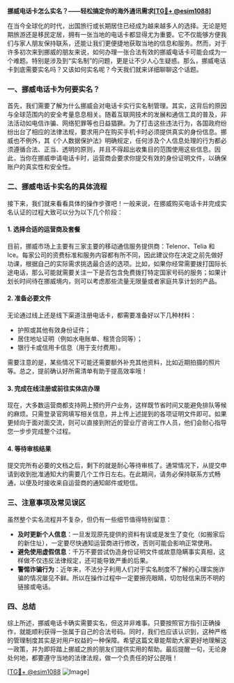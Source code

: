 **挪威电话卡怎么实名？——轻松搞定你的海外通讯需求[[TG💪+ @esim1088](https://t.me/s/esim1088)]**

在当今全球化的时代，出国旅行或长期居住已经成为越来越多人的选择。无论是短期旅游还是移民定居，拥有一张当地的电话卡都显得尤为重要。它不仅能够方便我们与家人朋友保持联系，还能让我们更便捷地获取当地的信息和服务。然而，对于许多初次来到挪威的朋友来说，如何办理一张合法有效的挪威电话卡可能会成为一个难题。特别是涉及到“实名制”的问题，更是让不少人心生疑惑。那么，挪威电话卡到底需要实名吗？又该如何实名呢？今天我们就来详细聊聊这个话题。

### 一、挪威电话卡为何要实名？

首先，我们需要了解为什么挪威会对电话卡实行实名制管理。其实，这背后的原因与全球范围内的安全考量息息相关。随着互联网技术的发展和通信工具的普及，非法活动如电信诈骗、网络犯罪等也日益猖獗。为了打击这些违法行为，各国政府纷纷出台了相应的法律法规，要求用户在购买手机卡时必须提供真实的身份信息。挪威也不例外，其《个人数据保护法》明确规定，任何涉及个人信息处理的行为都必须遵循合法、正当、透明的原则，并且不得超出收集目的范围使用这些信息。因此，当你在挪威申请电话卡时，运营商会要求你提交有效的身份证明文件，以确保账户的真实性和安全性。

### 二、挪威电话卡实名的具体流程

接下来，我们就来看看具体的操作步骤吧！一般来说，在挪威购买电话卡并完成实名认证的过程大致可以分为以下几个阶段：

#### 1. 选择合适的运营商及套餐
目前，挪威市场上主要有三家主要的移动通信服务提供商：Telenor、Telia 和 Ice。每家公司的资费标准和服务内容都有所不同，因此建议你在决定之前先做好功课，根据自己的实际需求挑选最合适的选项。比如，如果你经常需要拨打国际长途电话，那么可能就需要关注一下是否包含免费拨打特定国家号码的服务；如果计划长时间待在挪威境内，则可以考虑那些流量无限量或者家庭共享计划的产品。

#### 2. 准备必要文件
无论通过线上还是线下渠道注册电话卡，都需要准备好以下几种材料：
- 护照或其他有效身份证件；
- 居住地址证明（例如水电账单、租赁合同等）；
- 银行卡或信用卡信息（用于支付费用）。

需要注意的是，某些情况下可能还需要额外补充其他资料，比如近期拍摄的照片等。总之，提前确认好所需清单有助于提高效率哦！

#### 3. 完成在线注册或前往实体店办理
现在，大多数运营商都支持网上预约开户业务，这样既节省时间又能避免排队等候的麻烦。只需登录官网填写相关信息，并上传上述提到的各项证明文件即可。如果更倾向于面对面交流，则可以直接到附近的营业厅咨询工作人员，他们会耐心指导您一步步完成整个过程。

#### 4. 等待审核结果
提交完所有必要的文档之后，剩下的就是耐心等待审核了。通常情况下，从提交申请到收到批准通知大约需要几个工作日左右。在此期间，请务必保持联系方式畅通，以便及时接收来自运营商的通知邮件或短信。

### 三、注意事项及常见误区

虽然整个实名流程并不复杂，但仍有一些细节值得特别留意：

- **及时更新个人信息**：一旦发现原先提供的资料有误或是发生了变化（如搬家后的新住址），一定要尽快通知运营商进行修改，否则可能会影响正常使用。
- **避免使用虚假信息**：千万不要尝试伪造身份证明文件或故意隐瞒事实真相，这样做不仅违反法律规定，还可能导致严重的后果。
- **警惕诈骗行为**：近年来，不法分子利用人们对于实名制度不了解的心理实施诈骗的情况屡见不鲜。所以在操作过程中一定要擦亮眼睛，切勿轻信来历不明的链接或电话。

### 四、总结

综上所述，挪威电话卡确实需要实名，但这并非难事。只要按照官方指引正确操作，就能顺利获得一张属于自己的合法号码。同时，我们也应该认识到，这种严格的管理制度其实是对用户权益的一种保障。希望这篇文章能帮助大家更好地理解这一政策，并为即将踏上挪威之旅的朋友们提供实用的帮助。最后提醒一句，无论身处何地，都要遵守当地的法律法规，做一个负责任的好公民哦！

[[TG💪+ @esim1088](https://t.me/s/esim1088) ![Image](https://i.postimg.cc/4NQfJmqS/Snipaste-2025-05-13-00-14-12.png)]